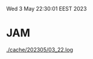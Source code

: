 Wed  3 May 22:30:01 EEST 2023
# JAM
<a href='./cache/202305/03_22.log'>./cache/202305/03_22.log</a>
